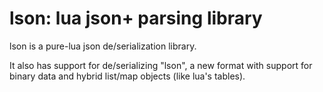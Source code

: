 # lson: lua json+ parsing library

lson is a pure-lua json de/serialization library.

It also has support for de/serializing "lson", a new format with support for
binary data and hybrid list/map objects (like lua's tables).


